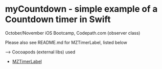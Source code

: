 myCountdown - simple example of a Countdown timer in Swift
=================
October/November iOS Bootcamp, Codepath.com (observer class)

Please also see README.md for MZTimerLabel, listed below



--> Cocoapods (external libs) used
* [MZTimerLabel](https://github.com/mineschan/MZTimerLabel)



